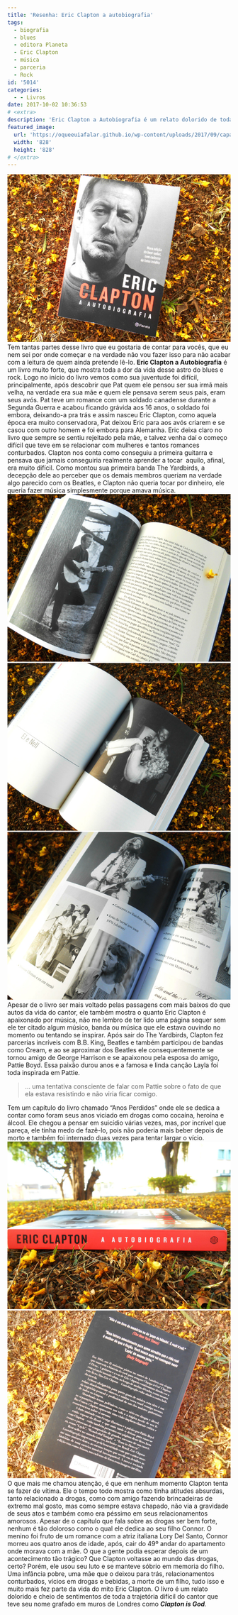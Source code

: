 ```yaml
---
title: 'Resenha: Eric Clapton a autobiografia'
tags:
  - biografia
  - blues
  - editora Planeta
  - Eric Clapton
  - música
  - parceria
  - Rock
id: '5014'
categories:
  - - Livros
date: 2017-10-02 10:36:53
# <extra>
description: 'Eric Clapton a Autobiografia é um relato dolorido de toda a trajetória difícil do cantor que teve seu nome grafado em muros de Londres como Clapton is God.'
featured_image: 
  url: 'https://oqueeuiafalar.github.io/wp-content/uploads/2017/09/capa-livro-eric-clapton-a-autobiografia.jpg'
  width: '828'
  height: '828'
# </extra>
---
```


![resenha livro - Eric Clapton a Autobiografia](/wp-content/uploads/2017/09/capa-livro-eric-clapton-a-autobiografia.jpg) Tem tantas partes desse livro que eu gostaria de contar para vocês, que eu nem sei por onde começar e na verdade não vou fazer isso para não acabar com a leitura de quem ainda pretende lê-lo. **Eric Clapton a Autobiografia** é um livro muito forte, que mostra toda a dor da vida desse astro do blues e rock. Logo no início do livro vemos como sua juventude foi difícil, principalmente, após descobrir que Pat quem ele pensou ser sua irmã mais velha, na verdade era sua mãe e quem ele pensava serem seus pais, eram seus avós. Pat teve um romance com um soldado canadense durante a Segunda Guerra e acabou ficando grávida aos 16 anos, o soldado foi embora, deixando-a pra trás e assim nasceu Eric Clapton, como aquela época era muito conservadora, Pat deixou Eric para aos avós criarem e se casou com outro homem e foi embora para Alemanha. Eric deixa claro no livro que sempre se sentiu rejeitado pela mãe, e talvez venha daí o começo difícil que teve em se relacionar com mulheres e tantos romances conturbados. Clapton nos conta como conseguiu a primeira guitarra e pensava que jamais conseguiria realmente aprender a tocar  aquilo, afinal, era muito difícil. Como montou sua primeira banda The Yardbirds, a decepção dele ao perceber que os demais membros queriam na verdade algo parecido com os Beatles, e Clapton não queria tocar por dinheiro, ele queria fazer música simplesmente porque amava música. ![resumo livro - Eric Clapton a autobiografia ](/wp-content/uploads/2017/09/foto-eric-clapton-a-autobiografia.jpg) ![fotos livro - Eric Clapton a autobiografia ](/wp-content/uploads/2017/09/eric-clapton-e-pattie.jpg) ![livro - Eric Clapton a autobiografia - curiosidades ](/wp-content/uploads/2017/09/resenha-livro-Eric-Clapton-a-autobiografia.jpg) Apesar de o livro ser mais voltado pelas passagens com mais baixos do que autos da vida do cantor, ele também mostra o quanto Eric Clapton é apaixonado por música, não me lembro de ter lido uma página sequer sem ele ter citado algum músico, banda ou música que ele estava ouvindo no momento ou tentando se inspirar. Após sair do The Yardbirds, Clapton fez parcerias incríveis com B.B. King, Beatles e também participou de bandas como Cream, e ao se aproximar dos Beatles ele consequentemente se tornou amigo de George Harrison e se apaixonou pela esposa do amigo, Pattie Boyd. Essa paixão durou anos e a famosa e linda canção Layla foi toda inspirada em Pattie.

> ... uma tentativa consciente de falar com Pattie sobre o fato de que ela estava resistindo e não viria ficar comigo.

Tem um capítulo do livro chamado “Anos Perdidos” onde ele se dedica a contar como foram seus anos viciado em drogas como cocaína, heroína e álcool. Ele chegou a pensar em suicídio várias vezes, mas, por incrível que pareça, ele tinha medo de fazê-lo, pois não poderia mais beber depois de morto e também foi internado duas vezes para tentar largar o vício. ![curiosidades de Eric Clapton a autobiografia](/wp-content/uploads/2017/09/lombada-livro-Eric-Clapton-a-autobiografia.jpg) ![resenha livro Eric Clapton a autobiogrfia](/wp-content/uploads/2017/09/contra-capa-Eric-Clapton-a-autobiografia.jpg) O que mais me chamou atenção, é que em nenhum momento Clapton tenta se fazer de vítima. Ele o tempo todo mostra como tinha atitudes absurdas, tanto relacionado a drogas, como com amigo fazendo brincadeiras de extremo mal gosto, mas como sempre estava chapado, não via a gravidade de seus atos e também como era péssimo em seus relacionamentos amorosos. Apesar de o capítulo que fala sobre as drogas ser bem forte, nenhum é tão doloroso como o qual ele dedica ao seu filho Connor. O menino foi fruto de um romance com a atriz italiana Lory Del Santo, Connor morreu aos quatro anos de idade, após, cair do 49º andar do apartamento onde morava com a mãe. O que a gente podia esperar depois de um acontecimento tão trágico? Que Clapton voltasse ao mundo das drogas, certo? Porém, ele usou seu luto e se manteve sóbrio em memoria do filho. Uma infância pobre, uma mãe que o deixou para trás, relacionamentos conturbados, vícios em drogas e bebidas, a morte de um filho, tudo isso e muito mais fez parte da vida do mito Eric Clapton. O livro é um relato dolorido e cheio de sentimentos de toda a trajetória difícil do cantor que teve seu nome grafado em muros de Londres como _**Clapton is God**._
